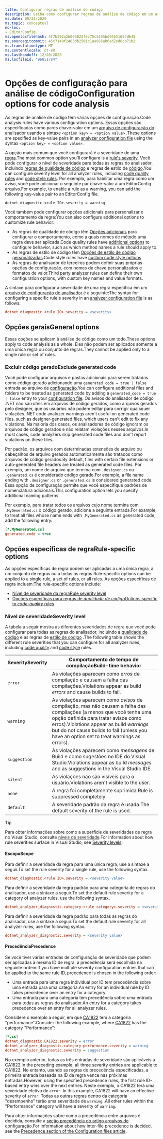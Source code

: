 ```yaml
---
title: Configurar regras de análise de código
description: Saiba como configurar regras de análise de código em um arquivo de configuração do Analyzer.
ms.date: 09/24/2020
ms.topic: conceptual
no-loc:
- EditorConfig
ms.openlocfilehash: 4f7b392a2b066023fec75c5295bd94651654d645
ms.sourcegitcommit: 45c7148f2483db2501c1aa696ab6ed2ed8cb71b2
ms.translationtype: MT
ms.contentlocale: pt-BR
ms.lasthandoff: 12/08/2020
ms.locfileid: "96851784"
---
```

# <a name="configuration-options-for-code-analysis"></a><span data-ttu-id="c872e-103">Opções de configuração para análise de código</span><span class="sxs-lookup"><span data-stu-id="c872e-103">Configuration options for code analysis</span></span>

<span data-ttu-id="c872e-104">As regras de análise de código têm várias opções de configuração.</span><span class="sxs-lookup"><span data-stu-id="c872e-104">Code analysis rules have various configuration options.</span></span> <span data-ttu-id="c872e-105">Essas opções são especificadas como pares chave-valor em um [arquivo de configuração do analisador](configuration-files.md) usando a sintaxe `<option key> = <option value>` .</span><span class="sxs-lookup"><span data-stu-id="c872e-105">These options are specified as key-value pairs in an [analyzer configuration file](configuration-files.md) using the syntax `<option key> = <option value>`.</span></span>

<span data-ttu-id="c872e-106">A opção mais comum que você configurará é a severidade de uma [regra](#severity-level).</span><span class="sxs-lookup"><span data-stu-id="c872e-106">The most common option you'll configure is a [rule's severity](#severity-level).</span></span> <span data-ttu-id="c872e-107">Você pode configurar o nível de severidade para todas as regras do analisador, incluindo [regras de qualidade de código](quality-rules/index.md) e regras de estilo de [código](style-rules/index.md).</span><span class="sxs-lookup"><span data-stu-id="c872e-107">You can configure severity level for all analyzer rules, including [code quality rules](quality-rules/index.md) and [code style rules](style-rules/index.md).</span></span> <span data-ttu-id="c872e-108">Por exemplo, para habilitar uma regra como um aviso, você pode adicionar o seguinte par chave-valor a um EditorConfig arquivo.</span><span class="sxs-lookup"><span data-stu-id="c872e-108">For example, to enable a rule as a warning, you can add the following key-value pair to an EditorConfig file.</span></span>

`dotnet_diagnostic.<rule ID>.severity = warning`

<span data-ttu-id="c872e-109">Você também pode configurar opções adicionais para personalizar o comportamento da regra:</span><span class="sxs-lookup"><span data-stu-id="c872e-109">You can also configure additional options to customize rule behavior:</span></span>

- <span data-ttu-id="c872e-110">As regras de qualidade de código têm [Opções adicionais](code-quality-rule-options.md) para configurar o comportamento, como a quais nomes de método uma regra deve ser aplicada.</span><span class="sxs-lookup"><span data-stu-id="c872e-110">Code quality rules have [additional options](code-quality-rule-options.md) to configure behavior, such as which method names a rule should apply to.</span></span>
- <span data-ttu-id="c872e-111">As regras de estilo de código têm [Opções de estilo de código personalizadas](code-style-rule-options.md).</span><span class="sxs-lookup"><span data-stu-id="c872e-111">Code style rules have [custom code style options](code-style-rule-options.md).</span></span>
- <span data-ttu-id="c872e-112">As regras de analisador de terceiros podem definir suas próprias opções de configuração, com nomes de chave personalizados e formatos de valor.</span><span class="sxs-lookup"><span data-stu-id="c872e-112">Third party analyzer rules can define their own configuration options, with custom key names and value formats.</span></span>

<span data-ttu-id="c872e-113">A sintaxe para configurar a severidade de uma regra específica em um [arquivo de configuração do analisador](configuration-files.md) é a seguinte:</span><span class="sxs-lookup"><span data-stu-id="c872e-113">The syntax for configuring a specific rule's severity in an [analyzer configuration file](configuration-files.md) is as follows:</span></span>

```ini
dotnet_diagnostic.<rule ID>.severity = <severity>
```

## <a name="general-options"></a><span data-ttu-id="c872e-114">Opções gerais</span><span class="sxs-lookup"><span data-stu-id="c872e-114">General options</span></span>

<span data-ttu-id="c872e-115">Essas opções se aplicam à análise de código como um todo.</span><span class="sxs-lookup"><span data-stu-id="c872e-115">These options apply to code analysis as a whole.</span></span> <span data-ttu-id="c872e-116">Eles não podem ser aplicados somente a uma única regra ou conjunto de regras.</span><span class="sxs-lookup"><span data-stu-id="c872e-116">They cannot be applied only to a single rule or set of rules.</span></span>

### <a name="exclude-generated-code"></a><span data-ttu-id="c872e-117">Excluir código gerado</span><span class="sxs-lookup"><span data-stu-id="c872e-117">Exclude generated code</span></span>

<span data-ttu-id="c872e-118">Você pode configurar arquivos e pastas adicionais para serem tratados como código gerado adicionando uma `generated_code = true | false` entrada ao arquivo de [configuração](configuration-files.md).</span><span class="sxs-lookup"><span data-stu-id="c872e-118">You can configure additional files and folders to be treated as generated code by adding a `generated_code = true | false` entry to your [configuration file](configuration-files.md).</span></span> <span data-ttu-id="c872e-119">Os avisos do analisador de código .NET não são úteis em arquivos de código gerados, como arquivos gerados pelo designer, que os usuários não podem editar para corrigir quaisquer violações.</span><span class="sxs-lookup"><span data-stu-id="c872e-119">.NET code analyzer warnings aren't useful on generated code files, such as designer-generated files, which users can't edit to fix any violations.</span></span> <span data-ttu-id="c872e-120">Na maioria dos casos, os analisadores de código ignoram os arquivos de código gerados e não relatam violações nesses arquivos.</span><span class="sxs-lookup"><span data-stu-id="c872e-120">In most cases, code analyzers skip generated code files and don't report violations on these files.</span></span>

<span data-ttu-id="c872e-121">Por padrão, os arquivos com determinadas extensões de arquivo ou cabeçalhos de arquivo gerados automaticamente são tratados como arquivos de código gerados.</span><span class="sxs-lookup"><span data-stu-id="c872e-121">By default, files with certain file extensions or auto-generated file headers are treated as generated code files.</span></span> <span data-ttu-id="c872e-122">Por exemplo, um nome de arquivo que termina com `.designer.cs` ou `.generated.cs` é considerado código gerado.</span><span class="sxs-lookup"><span data-stu-id="c872e-122">For example, a file name ending with `.designer.cs` or `.generated.cs` is considered generated code.</span></span> <span data-ttu-id="c872e-123">Essa opção de configuração permite que você especifique padrões de nomenclatura adicionais.</span><span class="sxs-lookup"><span data-stu-id="c872e-123">This configuration option lets you specify additional naming patterns.</span></span>

<span data-ttu-id="c872e-124">Por exemplo, para tratar todos os arquivos cujo nome termina com `.MyGenerated.cs` o código gerado, adicione a seguinte entrada:</span><span class="sxs-lookup"><span data-stu-id="c872e-124">For example, to treat all files whose name ends with `.MyGenerated.cs` as generated code, add the following entry:</span></span>

```ini
[*.MyGenerated.cs]
generated_code = true
```

## <a name="rule-specific-options"></a><span data-ttu-id="c872e-125">Opções específicas de regra</span><span class="sxs-lookup"><span data-stu-id="c872e-125">Rule-specific options</span></span>

<span data-ttu-id="c872e-126">As opções específicas de regra podem ser aplicadas a uma única regra, a um conjunto de regras ou a todas as regras.</span><span class="sxs-lookup"><span data-stu-id="c872e-126">Rule-specific options can be applied to a single rule, a set of rules, or all rules.</span></span> <span data-ttu-id="c872e-127">As opções específicas de regra incluem:</span><span class="sxs-lookup"><span data-stu-id="c872e-127">The rule-specific options include:</span></span>

- [<span data-ttu-id="c872e-128">Nível de severidade da regra</span><span class="sxs-lookup"><span data-stu-id="c872e-128">Rule severity level</span></span>](#severity-level)
- [<span data-ttu-id="c872e-129">Opções específicas para regras de *qualidade de código*</span><span class="sxs-lookup"><span data-stu-id="c872e-129">Options specific to *code-quality* rules</span></span>](code-quality-rule-options.md)

### <a name="severity-level"></a><span data-ttu-id="c872e-130">Nível de severidade</span><span class="sxs-lookup"><span data-stu-id="c872e-130">Severity level</span></span>

<span data-ttu-id="c872e-131">A tabela a seguir mostra as diferentes severidades de regra que você pode configurar para todas as regras do analisador, incluindo a [qualidade de código](quality-rules/index.md) e as regras de [estilo de código](style-rules/index.md) .</span><span class="sxs-lookup"><span data-stu-id="c872e-131">The following table shows the different rule severities that you can configure for all analyzer rules, including [code quality](quality-rules/index.md) and [code style](style-rules/index.md) rules.</span></span>

| <span data-ttu-id="c872e-132">Severity</span><span class="sxs-lookup"><span data-stu-id="c872e-132">Severity</span></span> | <span data-ttu-id="c872e-133">Comportamento de tempo de compilação</span><span class="sxs-lookup"><span data-stu-id="c872e-133">Build-time behavior</span></span> |
|-|-|
| `error` | <span data-ttu-id="c872e-134">As violações aparecem como *erros* de compilação e causam a falha das compilações.</span><span class="sxs-lookup"><span data-stu-id="c872e-134">Violations appear as build *errors* and cause builds to fail.</span></span>|
| `warning` | <span data-ttu-id="c872e-135">As violações aparecem como *avisos* de compilação, mas não causam a falha das compilações (a menos que você tenha uma opção definida para tratar avisos como erros).</span><span class="sxs-lookup"><span data-stu-id="c872e-135">Violations appear as build *warnings* but do not cause builds to fail (unless you have an option set to treat warnings as errors).</span></span> |
| `suggestion` | <span data-ttu-id="c872e-136">As violações aparecem como *mensagens* de Build e como sugestões no IDE do Visual Studio.</span><span class="sxs-lookup"><span data-stu-id="c872e-136">Violations appear as build *messages* and as suggestions in the Visual Studio IDE.</span></span> |
| `silent` | <span data-ttu-id="c872e-137">As violações não são visíveis para o usuário.</span><span class="sxs-lookup"><span data-stu-id="c872e-137">Violations aren't visible to the user.</span></span> |
| `none` | <span data-ttu-id="c872e-138">A regra foi completamente suprimida.</span><span class="sxs-lookup"><span data-stu-id="c872e-138">Rule is suppressed completely.</span></span> |
| `default` | <span data-ttu-id="c872e-139">A severidade padrão da regra é usada.</span><span class="sxs-lookup"><span data-stu-id="c872e-139">The default severity of the rule is used.</span></span> |

> [!TIP]
> <span data-ttu-id="c872e-140">Para obter informações sobre como a superfície de severidades de regra no Visual Studio, consulte [níveis de severidade](/visualstudio/ide/editorconfig-language-conventions#severity-levels).</span><span class="sxs-lookup"><span data-stu-id="c872e-140">For information about how rule severities surface in Visual Studio, see [Severity levels](/visualstudio/ide/editorconfig-language-conventions#severity-levels).</span></span>

#### <a name="scope"></a><span data-ttu-id="c872e-141">Escopo</span><span class="sxs-lookup"><span data-stu-id="c872e-141">Scope</span></span>

<span data-ttu-id="c872e-142">Para definir a severidade da regra para uma única regra, use a sintaxe a seguir.</span><span class="sxs-lookup"><span data-stu-id="c872e-142">To set the rule severity for a single rule, use the following syntax.</span></span>

```ini
dotnet_diagnostic.<rule ID>.severity = <severity value>
```

<span data-ttu-id="c872e-143">Para definir a severidade da regra padrão para uma categoria de regras do analisador, use a sintaxe a seguir.</span><span class="sxs-lookup"><span data-stu-id="c872e-143">To set the default rule severity for a category of analyzer rules, use the following syntax.</span></span>

```ini
dotnet_analyzer_diagnostic.category-<rule category>.severity = <severity value>
```

<span data-ttu-id="c872e-144">Para definir a severidade da regra padrão para todas as regras do analisador, use a sintaxe a seguir.</span><span class="sxs-lookup"><span data-stu-id="c872e-144">To set the default rule severity for all analyzer rules, use the following syntax.</span></span>

```ini
dotnet_analyzer_diagnostic.severity = <severity value>
```

#### <a name="precedence"></a><span data-ttu-id="c872e-145">Precedência</span><span class="sxs-lookup"><span data-stu-id="c872e-145">Precedence</span></span>

<span data-ttu-id="c872e-146">Se você tiver várias entradas de configuração de severidade que podem ser aplicadas à mesma ID de regra, a precedência será escolhida na seguinte ordem:</span><span class="sxs-lookup"><span data-stu-id="c872e-146">If you have multiple severity configuration entries that can be applied to the same rule ID, precedence is chosen in the following order:</span></span>

- <span data-ttu-id="c872e-147">Uma entrada para uma regra individual por ID tem precedência sobre uma entrada para uma categoria.</span><span class="sxs-lookup"><span data-stu-id="c872e-147">An entry for an individual rule by ID takes precedence over an entry for a category.</span></span>
- <span data-ttu-id="c872e-148">Uma entrada para uma categoria tem precedência sobre uma entrada para todas as regras do analisador.</span><span class="sxs-lookup"><span data-stu-id="c872e-148">An entry for a category takes precedence over an entry for all analyzer rules.</span></span>

<span data-ttu-id="c872e-149">Considere o exemplo a seguir, em que [CA1822](/visualstudio/code-quality/ca1822) tem a categoria "performance":</span><span class="sxs-lookup"><span data-stu-id="c872e-149">Consider the following example, where [CA1822](/visualstudio/code-quality/ca1822) has the category "Performance":</span></span>

```ini
[*.cs]
dotnet_diagnostic.CA1822.severity = error
dotnet_analyzer_diagnostic.category-performance.severity = warning
dotnet_analyzer_diagnostic.severity = suggestion
```

<span data-ttu-id="c872e-150">No exemplo anterior, todas as três entradas de severidade são aplicáveis a CA1822.</span><span class="sxs-lookup"><span data-stu-id="c872e-150">In the preceding example, all three severity entries are applicable to CA1822.</span></span> <span data-ttu-id="c872e-151">No entanto, usando as regras de precedência especificadas, a primeira entrada baseada na ID da regra vence nas próximas entradas.</span><span class="sxs-lookup"><span data-stu-id="c872e-151">However, using the specified precedence rules, the first rule ID-based entry wins over the next entries.</span></span> <span data-ttu-id="c872e-152">Neste exemplo, o CA1822 terá uma severidade efetiva de `error` .</span><span class="sxs-lookup"><span data-stu-id="c872e-152">In this example, CA1822 will have an effective severity of `error`.</span></span> <span data-ttu-id="c872e-153">Todas as outras regras dentro da categoria "desempenho" terão uma severidade de `warning` .</span><span class="sxs-lookup"><span data-stu-id="c872e-153">All other rules within the "Performance" category will have a severity of `warning`.</span></span>

<span data-ttu-id="c872e-154">Para obter informações sobre como a precedência entre arquivos é decidida, consulte a [seção precedência do artigo arquivos de configuração](configuration-files.md#precedence).</span><span class="sxs-lookup"><span data-stu-id="c872e-154">For information about how inter-file precedence is decided, see the [Precedence section of the Configuration files article](configuration-files.md#precedence).</span></span>
